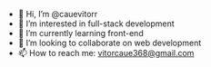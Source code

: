 - 👋 Hi, I’m @cauevitorr
- 👀 I’m interested in full-stack development
- 🌱 I’m currently learning front-end
- 💞️ I’m looking to collaborate on web development
- 📫 How to reach me: vitorcaue368@gmail.com

<!---
cauevitorr/cauevitorr is a ✨ special ✨ repository because its `README.md` (this file) appears on your GitHub profile.
You can click the Preview link to take a look at your changes.
--->
